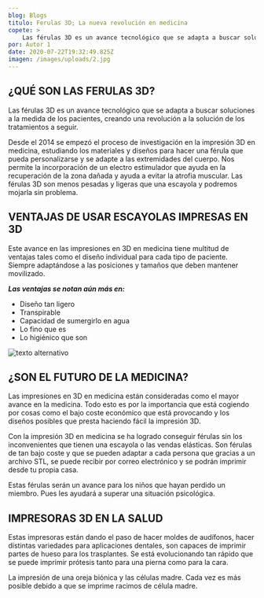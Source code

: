 ```yaml
---
blog: Blogs
titulo: Ferulas 3D; La nueva revolución en medicina
copete: >
    Las férulas 3D es un avance tecnológico que se adapta a buscar soluciones a la medida de los pacientes
por: Autor 1
date: 2020-07-22T19:32:49.825Z
imagen: /images/uploads/2.jpg
---
```

## ¿QUÉ SON LAS FERULAS 3D?

Las férulas 3D es un avance tecnológico que se adapta a buscar soluciones a la medida de los pacientes, creando una revolución a la solución de los tratamientos a seguir.

Desde el 2014 se empezó el proceso de investigación en la impresión 3D en medicina, estudiando  los materiales y diseños para hacer una férula que pueda personalizarse y se adapte a las extremidades del cuerpo. Nos permite la incorporación de un electro estimulador que ayuda en la recuperación de la zona dañada y ayuda a evitar la atrofia muscular. Las férulas 3D son menos pesadas y  ligeras que una escayola y podremos mojarla sin problema.



## VENTAJAS DE USAR ESCAYOLAS IMPRESAS EN 3D

Este avance en las impresiones en 3D en medicina tiene multitud de ventajas tales como el diseño individual para cada tipo de paciente. Siempre adaptándose a las posiciones y tamaños que deben mantener movilizado.

***Las ventajas se notan aún más en:***

* Diseño tan ligero
* Transpirable
* Capacidad de sumergirlo en agua
* Lo fino que es
* Lo higiénico que son

![texto alternativo](/images/uploads/1.jpg "titulo")



## ¿SON EL FUTURO DE LA MEDICINA?

Las impresiones en 3D en medicina están consideradas como el mayor avance en la medicina. Todo esto es por la importancia que está cogiendo por cosas como el bajo coste económico que está provocando y los diseños posibles que presta haciendo fácil la impresión 3D.

Con la impresión 3D en medicina se ha logrado conseguir férulas sin los inconvenientes que tienen una escayola o las vendas elásticas. Son férulas de tan bajo coste y que se pueden adaptar a cada persona que gracias a un archivo STL, se puede recibir por correo electrónico y se podrán imprimir desde tu propia casa.

Estas férulas serán un avance para los niños que hayan perdido un miembro. Pues les ayudará a superar una situación psicológica.



## IMPRESORAS 3D EN LA SALUD

Estas impresoras están dando el paso de hacer moldes de audífonos, hacer distintas variedades para aplicaciones dentales, son capaces de imprimir partes de hueso para los trasplantes. Se está evolucionando tan rápido  que se puede imprimir prótesis tanto para una pierna como para la cara.

La impresión de una oreja biónica y las células madre. Cada vez es más posible debido a que se imprime racimos de célula madre.